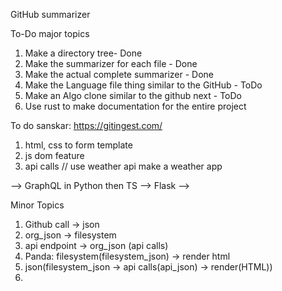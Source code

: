 GitHub summarizer


To-Do major topics

1. Make a directory tree- Done
2. Make the summarizer for each file - Done
3. Make the actual complete summarizer - Done
4. Make the Language file thing similar to the GitHub - ToDo
5. Make an Algo clone similar to the github next - ToDo
6. Use rust to make documentation for the entire project

To do sanskar:
https://gitingest.com/

1. html, css to form template
2. js dom feature
3. api calls // use weather api make a weather app

--> GraphQL in Python then TS
--> Flask
-->

Minor Topics

1. Github call -> json
2. org_json -> filesystem
3. api endpoint -> org_json (api calls)
3. Panda: filesystem(filesystem_json) -> render html
4. json(filesystem_json -> api calls(api_json) -> render(HTML))
2.
